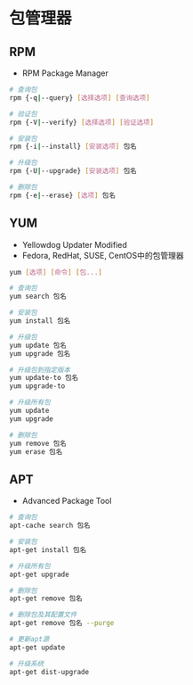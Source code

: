# 包管理器

## RPM

* RPM Package Manager

```bash
# 查询包
rpm {-q|--query} [选择选项] [查询选项]

# 验证包
rpm {-V|--verify} [选择选项] [验证选项]

# 安装包
rpm {-i|--install} [安装选项] 包名

# 升级包
rpm {-U|--upgrade} [安装选项] 包名

# 删除包
rpm {-e|--erase} [选项] 包名
```

## YUM 

* Yellowdog Updater Modified
* Fedora, RedHat, SUSE, CentOS中的包管理器

```bash
yum [选项] [命令] [包...]

# 查询包
yum search 包名

# 安装包
yum install 包名

# 升级包
yum update 包名
yum upgrade 包名

# 升级包到指定版本
yum update-to 包名
yum upgrade-to

# 升级所有包
yum update
yum upgrade

# 删除包
yum remove 包名
yum erase 包名
```

## APT

* Advanced Package Tool

```bash
# 查询包
apt-cache search 包名

# 安装包
apt-get install 包名

# 升级所有包
apt-get upgrade

# 删除包
apt-get remove 包名

# 删除包及其配置文件
apt-get remove 包名 --purge

# 更新apt源
apt-get update

# 升级系统
apt-get dist-upgrade
```
